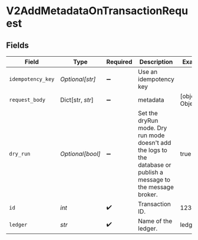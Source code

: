 # V2AddMetadataOnTransactionRequest


## Fields

| Field                                                                                                              | Type                                                                                                               | Required                                                                                                           | Description                                                                                                        | Example                                                                                                            |
| ------------------------------------------------------------------------------------------------------------------ | ------------------------------------------------------------------------------------------------------------------ | ------------------------------------------------------------------------------------------------------------------ | ------------------------------------------------------------------------------------------------------------------ | ------------------------------------------------------------------------------------------------------------------ |
| `idempotency_key`                                                                                                  | *Optional[str]*                                                                                                    | :heavy_minus_sign:                                                                                                 | Use an idempotency key                                                                                             |                                                                                                                    |
| `request_body`                                                                                                     | Dict[str, *str*]                                                                                                   | :heavy_minus_sign:                                                                                                 | metadata                                                                                                           | [object Object]                                                                                                    |
| `dry_run`                                                                                                          | *Optional[bool]*                                                                                                   | :heavy_minus_sign:                                                                                                 | Set the dryRun mode. Dry run mode doesn't add the logs to the database or publish a message to the message broker. | true                                                                                                               |
| `id`                                                                                                               | *int*                                                                                                              | :heavy_check_mark:                                                                                                 | Transaction ID.                                                                                                    | 1234                                                                                                               |
| `ledger`                                                                                                           | *str*                                                                                                              | :heavy_check_mark:                                                                                                 | Name of the ledger.                                                                                                | ledger001                                                                                                          |